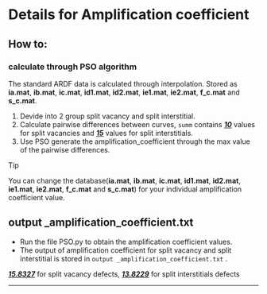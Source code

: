 # Details for Amplification coefficient

## How to:

### calculate through PSO algorithm

The standard ARDF data is calculated through interpolation. Stored as **ia.mat**, **ib.mat**, **ic.mat**, **id1.mat**, **id2.mat**, **ie1.mat**, **ie2.mat**, **f_c.mat** and **s_c.mat**.

1. Devide into 2 group split vacancy and split interstitial.
2. Calculate pairwise differences between curves, `summ` contains <u>***10***</u> values for split vacancies and <u>***15***</u> values for split interstitials.
3. Use PSO generate the amplification_coefficient through the max value of the pairwise differences.

> [!TIP]
>
> You can change the database(**ia.mat**, **ib.mat**, **ic.mat**, **id1.mat**, **id2.mat**, **ie1.mat**, **ie2.mat**, **f_c.mat** and **s_c.mat**) for your individual amplification coefficient value.

## output _amplification_coefficient.txt

- Run the file PSO.py to obtain the amplification coefficient values.
- The output of amplification coefficient for split vacancy and split interstitial is stored in `output _amplification_coefficient.txt` .



**<u>*15.8327*</u>** for split vacancy defects, **<u>*13.8229*</u>** for split interstitials defects

------------------


